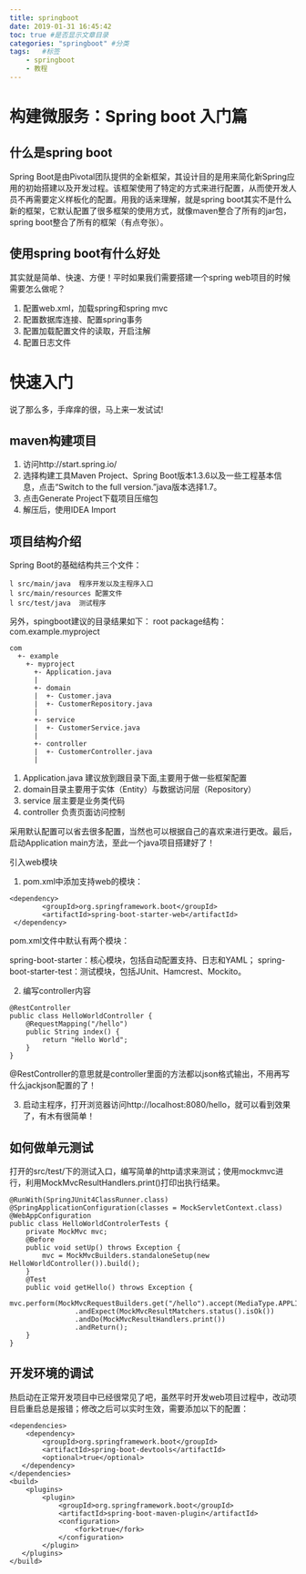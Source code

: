 ```yaml
---
title: springboot
date: 2019-01-31 16:45:42
toc: true #是否显示文章目录
categories: "springboot" #分类
tags:   #标签
	- springboot
	- 教程
---
```


构建微服务：Spring boot 入门篇
===========

什么是spring boot
-------------

Spring Boot是由Pivotal团队提供的全新框架，其设计目的是用来简化新Spring应用的初始搭建以及开发过程。该框架使用了特定的方式来进行配置，从而使开发人员不再需要定义样板化的配置。用我的话来理解，就是spring boot其实不是什么新的框架，它默认配置了很多框架的使用方式，就像maven整合了所有的jar包，spring boot整合了所有的框架（有点夸张）。

使用spring boot有什么好处
--------

其实就是简单、快速、方便！平时如果我们需要搭建一个spring web项目的时候需要怎么做呢？
1. 配置web.xml，加载spring和spring mvc
2. 配置数据库连接、配置spring事务
3. 配置加载配置文件的读取，开启注解
4. 配置日志文件

快速入门
=========

说了那么多，手痒痒的很，马上来一发试试!

maven构建项目
--------

1. 访问http://start.spring.io/
2. 选择构建工具Maven Project、Spring Boot版本1.3.6以及一些工程基本信息，点击“Switch to the full version.”java版本选择1.7。
3. 点击Generate Project下载项目压缩包
4. 解压后，使用IDEA Import

项目结构介绍
--------

Spring Boot的基础结构共三个文件：

```
l src/main/java  程序开发以及主程序入口
l src/main/resources 配置文件
l src/test/java  测试程序
```

另外，spingboot建议的目录结果如下：
root package结构：com.example.myproject

```
com
  +- example
    +- myproject
      +- Application.java
      |
      +- domain
      |  +- Customer.java
      |  +- CustomerRepository.java
      |
      +- service
      |  +- CustomerService.java
      |
      +- controller
      |  +- CustomerController.java
      |
```

1. Application.java 建议放到跟目录下面,主要用于做一些框架配置
2. domain目录主要用于实体（Entity）与数据访问层（Repository）
3. service 层主要是业务类代码
4. controller 负责页面访问控制

采用默认配置可以省去很多配置，当然也可以根据自己的喜欢来进行更改。最后，启动Application main方法，至此一个java项目搭建好了！

引入web模块

1. pom.xml中添加支持web的模块：

```
<dependency>
        <groupId>org.springframework.boot</groupId>
        <artifactId>spring-boot-starter-web</artifactId>
 </dependency>
```

pom.xml文件中默认有两个模块：

spring-boot-starter：核心模块，包括自动配置支持、日志和YAML；
spring-boot-starter-test：测试模块，包括JUnit、Hamcrest、Mockito。

2. 编写controller内容
```
@RestController
public class HelloWorldController {
    @RequestMapping("/hello")
    public String index() {
        return "Hello World";
    }
}
```

@RestController的意思就是controller里面的方法都以json格式输出，不用再写什么jackjson配置的了！

3. 启动主程序，打开浏览器访问http://localhost:8080/hello，就可以看到效果了，有木有很简单！

如何做单元测试
------

打开的src/test/下的测试入口，编写简单的http请求来测试；使用mockmvc进行，利用MockMvcResultHandlers.print()打印出执行结果。
```
@RunWith(SpringJUnit4ClassRunner.class)
@SpringApplicationConfiguration(classes = MockServletContext.class)
@WebAppConfiguration
public class HelloWorldControlerTests {
    private MockMvc mvc;
    @Before
    public void setUp() throws Exception {
        mvc = MockMvcBuilders.standaloneSetup(new HelloWorldController()).build();
    }
    @Test
    public void getHello() throws Exception {
    mvc.perform(MockMvcRequestBuilders.get("/hello").accept(MediaType.APPLICATION_JSON))
                .andExpect(MockMvcResultMatchers.status().isOk())
                .andDo(MockMvcResultHandlers.print())
                .andReturn();
    }
}
```

开发环境的调试
----------

热启动在正常开发项目中已经很常见了吧，虽然平时开发web项目过程中，改动项目启重启总是报错；修改之后可以实时生效，需要添加以下的配置：
```
<dependencies>
    <dependency>
        <groupId>org.springframework.boot</groupId>
        <artifactId>spring-boot-devtools</artifactId>
        <optional>true</optional>
   </dependency>
</dependencies>
<build>
    <plugins>
        <plugin>
            <groupId>org.springframework.boot</groupId>
            <artifactId>spring-boot-maven-plugin</artifactId>
            <configuration>
                <fork>true</fork>
            </configuration>
        </plugin>
   </plugins>
</build>
```